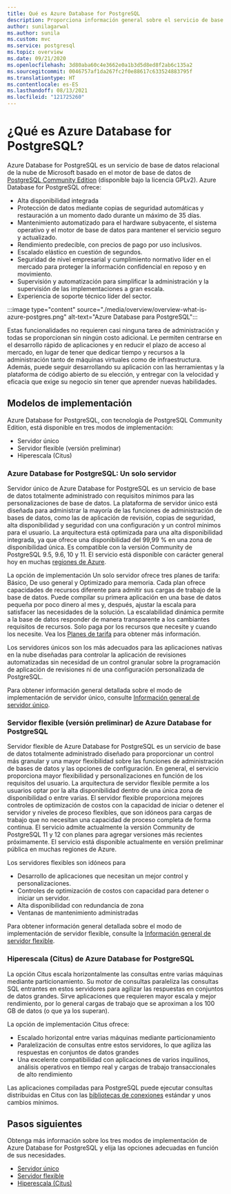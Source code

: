 ```yaml
---
title: Qué es Azure Database for PostgreSQL
description: Proporciona información general sobre el servicio de base de datos relacional de Azure Database for PostgreSQL en el contexto de un servidor flexible.
author: sunilagarwal
ms.author: sunila
ms.custom: mvc
ms.service: postgresql
ms.topic: overview
ms.date: 09/21/2020
ms.openlocfilehash: 3d80aba60c4e3662e0a1b3d5d8ed8f2ab6c135a2
ms.sourcegitcommit: 0046757af1da267fc2f0e88617c633524883795f
ms.translationtype: HT
ms.contentlocale: es-ES
ms.lasthandoff: 08/13/2021
ms.locfileid: "121725260"
---
```

# <a name="what-is-azure-database-for-postgresql"></a>¿Qué es Azure Database for PostgreSQL?

Azure Database for PostgreSQL es un servicio de base de datos relacional de la nube de Microsoft basado en el motor de base de datos de [PostgreSQL Community Edition](https://www.postgresql.org/) (disponible bajo la licencia GPLv2). Azure Database for PostgreSQL ofrece:

- Alta disponibilidad integrada
- Protección de datos mediante copias de seguridad automáticas y restauración a un momento dado durante un máximo de 35 días.
- Mantenimiento automatizado para el hardware subyacente, el sistema operativo y el motor de base de datos para mantener el servicio seguro y actualizado.
- Rendimiento predecible, con precios de pago por uso inclusivos.
- Escalado elástico en cuestión de segundos.
- Seguridad de nivel empresarial y cumplimiento normativo líder en el mercado para proteger la información confidencial en reposo y en movimiento.
- Supervisión y automatización para simplificar la administración y la supervisión de las implementaciones a gran escala.
- Experiencia de soporte técnico líder del sector.

 :::image type="content" source="./media/overview/overview-what-is-azure-postgres.png" alt-text="Azure Database para PostgreSQL":::

Estas funcionalidades no requieren casi ninguna tarea de administración y todas se proporcionan sin ningún costo adicional. Le permiten centrarse en el desarrollo rápido de aplicaciones y en reducir el plazo de acceso al mercado, en lugar de tener que dedicar tiempo y recursos a la administración tanto de máquinas virtuales como de infraestructura. Además, puede seguir desarrollando su aplicación con las herramientas y la plataforma de código abierto de su elección, y entregar con la velocidad y eficacia que exige su negocio sin tener que aprender nuevas habilidades.

## <a name="deployment-models"></a>Modelos de implementación

Azure Database for PostgreSQL, con tecnología de PostgreSQL Community Edition, está disponible en tres modos de implementación:

- Servidor único
- Servidor flexible (versión preliminar)
- Hiperescala (Citus)

### <a name="azure-database-for-postgresql---single-server"></a>Azure Database for PostgreSQL: Un solo servidor

Servidor único de Azure Database for PostgreSQL es un servicio de base de datos totalmente administrado con requisitos mínimos para las personalizaciones de base de datos. La plataforma de servidor único está diseñada para administrar la mayoría de las funciones de administración de bases de datos, como las de aplicación de revisión, copias de seguridad, alta disponibilidad y seguridad con una configuración y un control mínimos para el usuario. La arquitectura está optimizada para una alta disponibilidad integrada, ya que ofrece una disponibilidad del 99,99 % en una zona de disponibilidad única. Es compatible con la versión Community de PostgreSQL 9.5, 9.6, 10 y 11. El servicio está disponible con carácter general hoy en muchas [regiones de Azure](https://azure.microsoft.com/global-infrastructure/services/).

La opción de implementación Un solo servidor ofrece tres planes de tarifa: Básico, De uso general y Optimizado para memoria. Cada plan ofrece capacidades de recursos diferente para admitir sus cargas de trabajo de la base de datos. Puede compilar su primera aplicación en una base de datos pequeña por poco dinero al mes y, después, ajustar la escala para satisfacer las necesidades de la solución. La escalabilidad dinámica permite a la base de datos responder de manera transparente a los cambiantes requisitos de recursos. Solo paga por los recursos que necesite y cuando los necesite. Vea los [Planes de tarifa](./concepts-pricing-tiers.md) para obtener más información.

Los servidores únicos son los más adecuados para las aplicaciones nativas en la nube diseñadas para controlar la aplicación de revisiones automatizadas sin necesidad de un control granular sobre la programación de aplicación de revisiones ni de una configuración personalizada de PostgreSQL.

Para obtener información general detallada sobre el modo de implementación de servidor único, consulte [Información general de servidor único](./overview-single-server.md).

### <a name="azure-database-for-postgresql---flexible-server-preview"></a>Servidor flexible (versión preliminar) de Azure Database for PostgreSQL

Servidor flexible de Azure Database for PostgreSQL es un servicio de base de datos totalmente administrado diseñado para proporcionar un control más granular y una mayor flexibilidad sobre las funciones de administración de bases de datos y las opciones de configuración. En general, el servicio proporciona mayor flexibilidad y personalizaciones en función de los requisitos del usuario. La arquitectura de servidor flexible permite a los usuarios optar por la alta disponibilidad dentro de una única zona de disponibilidad o entre varias. El servidor flexible proporciona mejores controles de optimización de costos con la capacidad de iniciar o detener el servidor y niveles de proceso flexibles, que son idóneos para cargas de trabajo que no necesitan una capacidad de proceso completa de forma continua. El servicio admite actualmente la versión Community de PostgreSQL 11 y 12 con planes para agregar versiones más recientes próximamente. El servicio está disponible actualmente en versión preliminar pública en muchas regiones de Azure.

Los servidores flexibles son idóneos para

- Desarrollo de aplicaciones que necesitan un mejor control y personalizaciones.
- Controles de optimización de costos con capacidad para detener o iniciar un servidor.
- Alta disponibilidad con redundancia de zona
- Ventanas de mantenimiento administradas
  
Para obtener información general detallada sobre el modo de implementación de servidor flexible, consulte la [Información general de servidor flexible](./flexible-server/overview.md).

### <a name="azure-database-for-postgresql--hyperscale-citus"></a>Hiperescala (Citus) de Azure Database for PostgreSQL

La opción Citus escala horizontalmente las consultas entre varias máquinas mediante particionamiento. Su motor de consultas paraleliza las consultas SQL entrantes en estos servidores para agilizar las respuestas en conjuntos de datos grandes. Sirve aplicaciones que requieren mayor escala y mejor rendimiento, por lo general cargas de trabajo que se aproximan a los 100 GB de datos (o que ya los superan).

La opción de implementación Citus ofrece:

- Escalado horizontal entre varias máquinas mediante particionamiento
- Paralelización de consultas entre estos servidores, lo que agiliza las respuestas en conjuntos de datos grandes
- Una excelente compatibilidad con aplicaciones de varios inquilinos, análisis operativos en tiempo real y cargas de trabajo transaccionales de alto rendimiento
  
Las aplicaciones compiladas para PostgreSQL puede ejecutar consultas distribuidas en Citus con las [bibliotecas de conexiones](./concepts-connection-libraries.md) estándar y unos cambios mínimos.

## <a name="next-steps"></a>Pasos siguientes

Obtenga más información sobre los tres modos de implementación de Azure Database for PostgreSQL y elija las opciones adecuadas en función de sus necesidades.

- [Servidor único](./overview-single-server.md)
- [Servidor flexible](./flexible-server/overview.md)
- [Hiperescala (Citus)](./hyperscale-overview.md)
